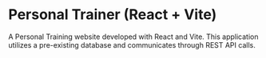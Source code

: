 # Personal Trainer (React + Vite)

A Personal Training website developed with React and Vite.
This application utilizes a pre-existing database and communicates through REST API calls.
